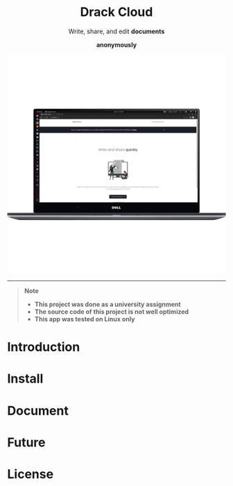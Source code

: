 <div style="text-align: center">
    <h1>Drack Cloud</h1>
    <p>Write, share, and edit <b>documents</p> anonymously</p>
</div>

![sdsd](.readme/device-screen.png)

<hr>

> **Note**
>
> - This project was done as a university assignment 
> - The source code of this project is not well optimized 
> - This app was tested on Linux only

# Introduction

# Install

# Document

# Future

# License
